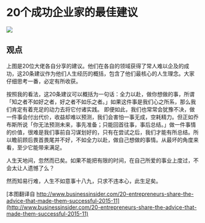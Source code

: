 # 20个成功企业家的最佳建议

![](https://ws4.sinaimg.cn/large/006tNbRwly1fhcma87e8fj30xc57yqv5.jpg)

## 观点

上图是20位大佬各自分享的建议。他们在各自的领域获得了常人难以企及的成功，这20条建议作为他们人生经历的概括，包含了他们最核心的人生理念。大家仔细思考一番，必定有所收获。

按照我的看法，这20条建议可以概括为一句话：全力以赴，做你想做的事，所谓「知之者不如好之者，好之者不如乐之者。」如果这件事是我们心之所系，那么我们肯定有着充足的动力去将它付诸实践。
即便如此，我们也常常会犹豫不决，做一件事会付出代价，收益却难以预测，我们会害怕一事无成，空耗精力。但正如乔布斯所说「你无法预测未来，事先准备；只能回首往事，事后总结。」做一件事情的价值，很难是我们事前自习谋划好的，只有在尝试之后，我们才能有所总结。所以瞻前顾后畏首畏尾并不好，不如全力以赴，做自己想做的事情。从最坏的角度来看，至少它能带来满足。

人生天地间，忽然而已矣。如果不能把有限的时间，在自己所爱的事业上度过，不会太让人遗憾了么？

然而知易行难，人生不如意事十八九，只求不违本心，此生足矣。

[本图翻译自 http://www.businessinsider.com/20-entrepreneurs-share-the-advice-that-made-them-successful-2015-11](http://www.businessinsider.com/20-entrepreneurs-share-the-advice-that-made-them-successful-2015-11)

